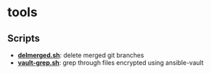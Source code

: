 # tools

## Scripts

- **[delmerged.sh](https://github.com/thefury/tools/blob/master/delmerged.sh)**: delete merged git branches
- **[vault-grep.sh](https://github.com/thefury/tools/blob/master/vault-grep.sh)**: grep through files encrypted using ansible-vault


